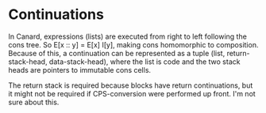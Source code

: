 # Continuations

In Canard, expressions (lists) are executed from right to left following the cons tree. So E[x :: y] = E[x] I[y], making cons homomorphic to composition. Because of this, a continuation can be
represented as a tuple (list, return-stack-head, data-stack-head), where the list is code and the two stack heads are pointers to immutable cons cells.

The return stack is required because blocks have return continuations, but it might not be required if CPS-conversion were performed up front. I'm not sure about this.